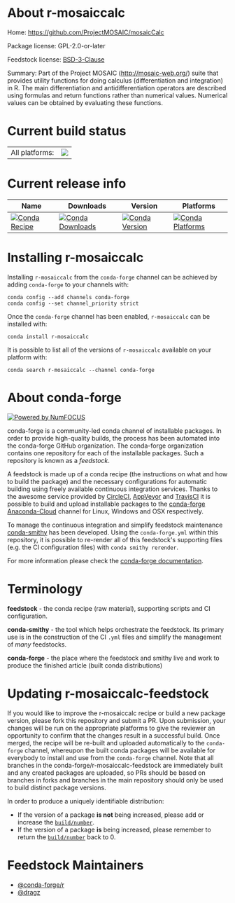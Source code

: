 About r-mosaiccalc
==================

Home: https://github.com/ProjectMOSAIC/mosaicCalc

Package license: GPL-2.0-or-later

Feedstock license: [BSD-3-Clause](https://github.com/conda-forge/r-mosaiccalc-feedstock/blob/master/LICENSE.txt)

Summary: Part of the Project MOSAIC (<http://mosaic-web.org/>) suite that provides utility functions for doing calculus (differentiation and integration) in R. The main differentiation and antidifferentiation operators are described using formulas and return functions rather than numerical values. Numerical values can be obtained by evaluating these functions.

Current build status
====================


<table><tr><td>All platforms:</td>
    <td>
      <a href="https://dev.azure.com/conda-forge/feedstock-builds/_build/latest?definitionId=14338&branchName=master">
        <img src="https://dev.azure.com/conda-forge/feedstock-builds/_apis/build/status/r-mosaiccalc-feedstock?branchName=master">
      </a>
    </td>
  </tr>
</table>

Current release info
====================

| Name | Downloads | Version | Platforms |
| --- | --- | --- | --- |
| [![Conda Recipe](https://img.shields.io/badge/recipe-r--mosaiccalc-green.svg)](https://anaconda.org/conda-forge/r-mosaiccalc) | [![Conda Downloads](https://img.shields.io/conda/dn/conda-forge/r-mosaiccalc.svg)](https://anaconda.org/conda-forge/r-mosaiccalc) | [![Conda Version](https://img.shields.io/conda/vn/conda-forge/r-mosaiccalc.svg)](https://anaconda.org/conda-forge/r-mosaiccalc) | [![Conda Platforms](https://img.shields.io/conda/pn/conda-forge/r-mosaiccalc.svg)](https://anaconda.org/conda-forge/r-mosaiccalc) |

Installing r-mosaiccalc
=======================

Installing `r-mosaiccalc` from the `conda-forge` channel can be achieved by adding `conda-forge` to your channels with:

```
conda config --add channels conda-forge
conda config --set channel_priority strict
```

Once the `conda-forge` channel has been enabled, `r-mosaiccalc` can be installed with:

```
conda install r-mosaiccalc
```

It is possible to list all of the versions of `r-mosaiccalc` available on your platform with:

```
conda search r-mosaiccalc --channel conda-forge
```


About conda-forge
=================

[![Powered by NumFOCUS](https://img.shields.io/badge/powered%20by-NumFOCUS-orange.svg?style=flat&colorA=E1523D&colorB=007D8A)](http://numfocus.org)

conda-forge is a community-led conda channel of installable packages.
In order to provide high-quality builds, the process has been automated into the
conda-forge GitHub organization. The conda-forge organization contains one repository
for each of the installable packages. Such a repository is known as a *feedstock*.

A feedstock is made up of a conda recipe (the instructions on what and how to build
the package) and the necessary configurations for automatic building using freely
available continuous integration services. Thanks to the awesome service provided by
[CircleCI](https://circleci.com/), [AppVeyor](https://www.appveyor.com/)
and [TravisCI](https://travis-ci.com/) it is possible to build and upload installable
packages to the [conda-forge](https://anaconda.org/conda-forge)
[Anaconda-Cloud](https://anaconda.org/) channel for Linux, Windows and OSX respectively.

To manage the continuous integration and simplify feedstock maintenance
[conda-smithy](https://github.com/conda-forge/conda-smithy) has been developed.
Using the ``conda-forge.yml`` within this repository, it is possible to re-render all of
this feedstock's supporting files (e.g. the CI configuration files) with ``conda smithy rerender``.

For more information please check the [conda-forge documentation](https://conda-forge.org/docs/).

Terminology
===========

**feedstock** - the conda recipe (raw material), supporting scripts and CI configuration.

**conda-smithy** - the tool which helps orchestrate the feedstock.
                   Its primary use is in the construction of the CI ``.yml`` files
                   and simplify the management of *many* feedstocks.

**conda-forge** - the place where the feedstock and smithy live and work to
                  produce the finished article (built conda distributions)


Updating r-mosaiccalc-feedstock
===============================

If you would like to improve the r-mosaiccalc recipe or build a new
package version, please fork this repository and submit a PR. Upon submission,
your changes will be run on the appropriate platforms to give the reviewer an
opportunity to confirm that the changes result in a successful build. Once
merged, the recipe will be re-built and uploaded automatically to the
`conda-forge` channel, whereupon the built conda packages will be available for
everybody to install and use from the `conda-forge` channel.
Note that all branches in the conda-forge/r-mosaiccalc-feedstock are
immediately built and any created packages are uploaded, so PRs should be based
on branches in forks and branches in the main repository should only be used to
build distinct package versions.

In order to produce a uniquely identifiable distribution:
 * If the version of a package **is not** being increased, please add or increase
   the [``build/number``](https://docs.conda.io/projects/conda-build/en/latest/resources/define-metadata.html#build-number-and-string).
 * If the version of a package **is** being increased, please remember to return
   the [``build/number``](https://docs.conda.io/projects/conda-build/en/latest/resources/define-metadata.html#build-number-and-string)
   back to 0.

Feedstock Maintainers
=====================

* [@conda-forge/r](https://github.com/conda-forge/r/)
* [@dragz](https://github.com/dragz/)

